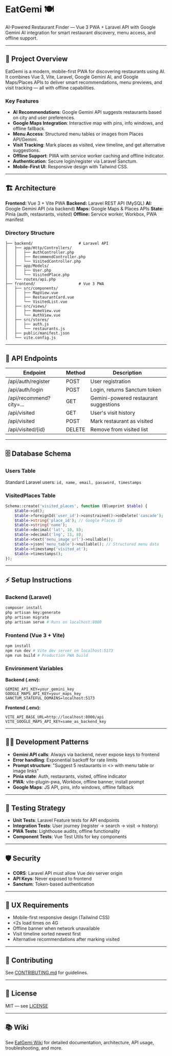 
# EatGemi 🍽️

AI-Powered Restaurant Finder — Vue 3 PWA + Laravel API with Google Gemini AI integration for smart restaurant discovery, menu access, and offline support.

---

## 🚀 Project Overview

EatGemi is a modern, mobile-first PWA for discovering restaurants using AI. It combines Vue 3, Vite, Laravel, Google Gemini AI, and Google Maps/Places APIs to deliver smart recommendations, menu previews, and visit tracking — all with offline capabilities.

### Key Features
- **AI Recommendations**: Google Gemini API suggests restaurants based on city and user preferences.
- **Google Maps Integration**: Interactive map with pins, info windows, and offline fallback.
- **Menu Access**: Structured menu tables or images from Places API/Gemini.
- **Visit Tracking**: Mark places as visited, view timeline, and get alternative suggestions.
- **Offline Support**: PWA with service worker caching and offline indicator.
- **Authentication**: Secure login/register via Laravel Sanctum.
- **Mobile-First UI**: Responsive design with Tailwind CSS.

---

## 🏗️ Architecture

**Frontend:** Vue 3 + Vite PWA
**Backend:** Laravel REST API (MySQL)
**AI:** Google Gemini API (via backend)
**Maps:** Google Maps & Places APIs
**State:** Pinia (auth, restaurants, visited)
**Offline:** Service worker, Workbox, PWA manifest

### Directory Structure
```
├── backend/                    # Laravel API
│   ├── app/Http/Controllers/
│   │   ├── AuthController.php
│   │   ├── RecommendController.php
│   │   └── VisitedController.php
│   ├── app/Models/
│   │   ├── User.php
│   │   └── VisitedPlace.php
│   └── routes/api.php
├── frontend/                   # Vue 3 PWA
│   ├── src/components/
│   │   ├── MapView.vue
│   │   ├── RestaurantCard.vue
│   │   └── VisitedList.vue
│   ├── src/views/
│   │   ├── HomeView.vue
│   │   └── AuthView.vue
│   ├── src/stores/
│   │   ├── auth.js
│   │   └── restaurants.js
│   ├── public/manifest.json
│   └── vite.config.js
```

---

## 🔗 API Endpoints

| Endpoint                | Method | Description                                 |
|-------------------------|--------|---------------------------------------------|
| /api/auth/register      | POST   | User registration                           |
| /api/auth/login         | POST   | Login, returns Sanctum token                |
| /api/recommend?city=... | GET    | Gemini-powered restaurant suggestions       |
| /api/visited            | GET    | User's visit history                        |
| /api/visited            | POST   | Mark restaurant as visited                  |
| /api/visited/{id}       | DELETE | Remove from visited list                    |

---

## 🗄️ Database Schema

### Users Table
Standard Laravel users: `id, name, email, password, timestamps`

### VisitedPlaces Table
```php
Schema::create('visited_places', function (Blueprint $table) {
	$table->id();
	$table->foreignId('user_id')->constrained()->onDelete('cascade');
	$table->string('place_id'); // Google Places ID
	$table->string('name');
	$table->decimal('lat', 10, 8);
	$table->decimal('lng', 11, 8);
	$table->text('menu_image_url')->nullable();
	$table->json('menu_table')->nullable(); // Structured menu data
	$table->timestamp('visited_at');
	$table->timestamps();
});
```

---

## ⚡ Setup Instructions

### Backend (Laravel)
```bash
composer install
php artisan key:generate
php artisan migrate
php artisan serve # Runs on localhost:8000
```

### Frontend (Vue 3 + Vite)
```bash
npm install
npm run dev # Vite dev server on localhost:5173
npm run build # Production PWA build
```

### Environment Variables

**Backend (.env):**
```
GEMINI_API_KEY=your_gemini_key
GOOGLE_MAPS_API_KEY=your_maps_key
SANCTUM_STATEFUL_DOMAINS=localhost:5173
```

**Frontend (.env):**
```
VITE_API_BASE_URL=http://localhost:8000/api
VITE_GOOGLE_MAPS_API_KEY=same_as_backend_key
```

---

## 🧑‍💻 Development Patterns

- **Gemini API calls**: Always via backend, never expose keys to frontend
- **Error handling**: Exponential backoff for rate limits
- **Prompt structure**: "Suggest 5 restaurants in <<city>> with menu table or image links"
- **Pinia state**: Auth, restaurants, visited, offline indicator
- **PWA**: vite-plugin-pwa, Workbox, offline banner, install prompt
- **Google Maps**: JS API, pins, info windows, offline fallback

---

## 🧪 Testing Strategy

- **Unit Tests**: Laravel Feature tests for API endpoints
- **Integration Tests**: User journey (register → search → visit → history)
- **PWA Tests**: Lighthouse audits, offline functionality
- **Component Tests**: Vue Test Utils for key components

---

## 🛡️ Security

- **CORS**: Laravel API must allow Vue dev server origin
- **API Keys**: Never exposed to frontend
- **Sanctum**: Token-based authentication

---

## 🎨 UX Requirements

- Mobile-first responsive design (Tailwind CSS)
- <2s load times on 4G
- Offline banner when network unavailable
- Visit timeline sorted newest first
- Alternative recommendations after marking visited

---

## 🤝 Contributing

See [CONTRIBUTING.md](CONTRIBUTING.md) for guidelines.

---

## 📄 License

MIT — see [LICENSE](LICENSE)

---

## 📚 Wiki

See [EatGemi Wiki](./wiki/Home.md) for detailed documentation, architecture, API usage, troubleshooting, and more.
